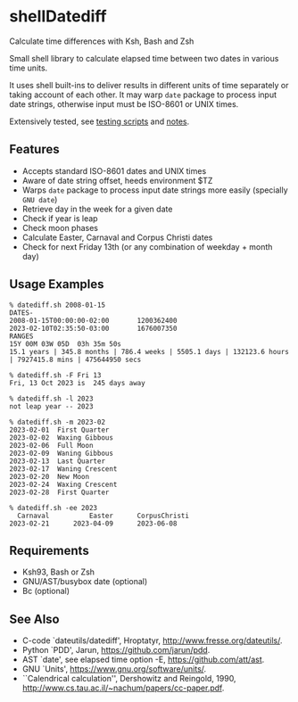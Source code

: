 # shellDatediff
Calculate time differences with Ksh, Bash and Zsh

Small shell library to calculate elapsed time between two dates in
various time units.

It uses shell built-ins to deliver results in different units of
time separately or taking account of each other. It may warp `date`
package to process input date strings, otherwise input must be
ISO-8601 or UNIX times.

Extensively tested, see [testing scripts](tests/) and [notes](tests/d-test.sh#L78-L186).


## Features

- Accepts standard ISO-8601 dates and UNIX times
- Aware of date string offset, heeds environment $TZ
- Warps `date` package to process input date strings more easily (specially `GNU date`)
- Retrieve day in the week for a given date
- Check if year is leap
- Check moon phases
- Calculate Easter, Carnaval and Corpus Christi dates
- Check for next Friday 13th (or any combination of weekday + month day)


## Usage Examples

```
% datediff.sh 2008-01-15
DATES-
2008-01-15T00:00:00-02:00       1200362400
2023-02-10T02:35:50-03:00       1676007350
RANGES
15Y 00M 03W 05D  03h 35m 50s
15.1 years | 345.8 months | 786.4 weeks | 5505.1 days | 132123.6 hours | 7927415.8 mins | 475644950 secs
```

```
% datediff.sh -F Fri 13
Fri, 13 Oct 2023 is  245 days away
```

```
% datediff.sh -l 2023
not leap year -- 2023
```

```
% datediff.sh -m 2023-02
2023-02-01  First Quarter
2023-02-02  Waxing Gibbous
2023-02-06  Full Moon
2023-02-09  Waning Gibbous
2023-02-13  Last Quarter
2023-02-17  Waning Crescent
2023-02-20  New Moon
2023-02-24  Waxing Crescent
2023-02-28  First Quarter
```

```
% datediff.sh -ee 2023
  Carnaval          Easter      CorpusChristi
2023-02-21      2023-04-09      2023-06-08
```


## Requirements

- Ksh93, Bash or Zsh
- GNU/AST/busybox date (optional)
- Bc (optional)


## See Also

- C-code \`dateutils/datediff', Hroptatyr, <http://www.fresse.org/dateutils/>.
- Python \`PDD', Jarun,	<https://github.com/jarun/pdd>.
- AST \`date', see elapsed time option -E, <https://github.com/att/ast>.
- GNU \`Units', <https://www.gnu.org/software/units/>.
- \`\`Calendrical calculation'', Dershowitz and Reingold, 1990,	<http://www.cs.tau.ac.il/~nachum/papers/cc-paper.pdf>.

